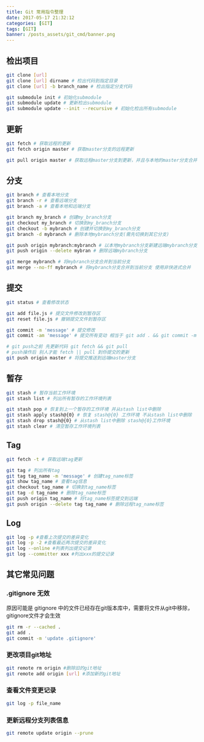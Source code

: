 ```yaml
---
title: Git 常用指令整理
date: 2017-05-17 21:32:12
categories: [GIT]
tags: [GIT]
banner: /posts_assets/git_cmd/banner.png
---
```


## 检出项目  

```bash
git clone [url]
git clone [url] dirname # 检出代码到指定目录
git clone [url] -b branch_name # 检出指定分支代码

git submodule init # 初始化submodule
git submodule update # 更新检出submodule
git submodule update --init --recursive # 初始化检出所有submodule
```

<!-- more -->
## 更新  

```bash
git fetch # 获取远程的更新
git fetch origin master # 获取master分支的远程更新

git pull origin master # 获取远程master分支到更新，并且与本地的master分支合并
```

## 分支  

```bash
git branch # 查看本地分支
git branch -r # 查看远端分支
git branch -a # 查看本地和远端分支

git branch my_branch # 创建my_branch分支
git checkout my_branch # 切换到my_branch分支
git checkout -b mybranch # 创建并切换到my_branch分支
git branch -d mybranch # 删除本地mybranch分支(需先切换到其它分支)

git push origin mybranch:mybranch # 以本地mybranch分支新建远端mybranch分支
git push origin --delete mybran # 删除远端mybranch分支

git merge mybranch # 将mybranch分支合并到当前分支
git merge --no-ff mybranch # 将mybranch分支合并到当前分支 使用非快进式合并
```

## 提交  

```bash
git status # 查看修改状态

git add file.js # 提交文件修改到暂存区
git reset file.js # 撤销提交文件到暂存区

git commit -m 'message' # 提交修改
git commit -am 'message' # 提交所有变动 相当于 git add . && git commit -m 'message'

# git push之前 先更新代码 git fetch && git pull
# push操作后 别人才能 fetch || pull 到你提交的更新
git push origin master # 将提交推送到远端master分支
```

## 暂存  

```bash
git stash # 暂存当前工作环境
git stash list # 列出所有暂存的工作环境列表

git stash pop # 恢复到上一个暂存的工作环境 并从stash list中删除
git stash apply stash@{0} # 恢复 stash@{0} 工作环境 不从stash list中删除
git stash drop stash@{0} # 从stash list中删除 stash@{0}工作环境
git stash clear # 清空暂存工作环境列表
```

## Tag  

```bash
git fetch -t # 获取远端tag更新

git tag # 列出所有tag
git tag tag_name -m 'message' # 创建tag_name标签
git show tag_name # 查看tag信息
git checkout tag_name # 切换到tag_name标签
git tag -d tag_name # 删除tag_name标签
git push origin tag_name # 将tag_name标签提交到远端
git push origin --delete tag tag_name # 删除远程tag_name标签
```

## Log  

```bash
git log -p #查看上次提交的差异变化
git log -p -2 #查看最近两次提交的差异变化
git log --online #列表列出提交记录
git log --committer xxx #列出xxx的提交记录
```

## 其它常见问题  

### .gitignore 无效  

原因可能是 gitignore 中的文件已经存在git版本库中，需要将文件从git中移除，gitignore文件才会生效
```bash
git rm -r --cached .
git add .
git commit -m 'update .gitignore'
```

### 更改项目git地址  

```bash
git remote rm origin #删除旧的git地址
git remote add origin [url] #添加新的git地址
```

### 查看文件变更记录

```bash
git log -p file_name
```

### 更新远程分支列表信息

```bash
git remote update origin --prune
```
